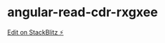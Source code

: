 # angular-read-cdr-rxgxee

[Edit on StackBlitz ⚡️](https://stackblitz.com/edit/angular-read-cdr-rxgxee)